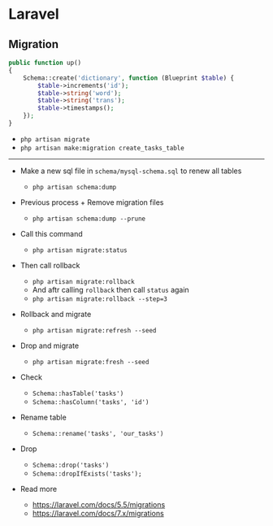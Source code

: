 # Laravel
## Migration



~~~php
public function up()
{
    Schema::create('dictionary', function (Blueprint $table) {
        $table->increments('id');
        $table->string('word');
        $table->string('trans');
        $table->timestamps();
    });   
}
~~~

- `php artisan migrate`
- `php artisan make:migration create_tasks_table`
___
- Make a new sql file in `schema/mysql-schema.sql` to renew all tables
    - `php artisan schema:dump`
- Previous process + Remove migration files
    - `php artisan schema:dump --prune`

- Call this command
    - `php artisan migrate:status`
- Then call rollback
    - `php artisan migrate:rollback`
    - And aftr calling `rollback` then call `status` again
    - `php artisan migrate:rollback --step=3`
- Rollback and migrate
    - `php artisan migrate:refresh --seed`
- Drop and migrate
    - `php artisan migrate:fresh --seed`
- Check
    - `Schema::hasTable('tasks')`
    - `Schema::hasColumn('tasks', 'id')`
- Rename table
    - `Schema::rename('tasks', 'our_tasks')`
- Drop
    - `Schema::drop('tasks')`
    - `Schema::dropIfExists('tasks');`



- Read more
    - https://laravel.com/docs/5.5/migrations
    - https://laravel.com/docs/7.x/migrations
